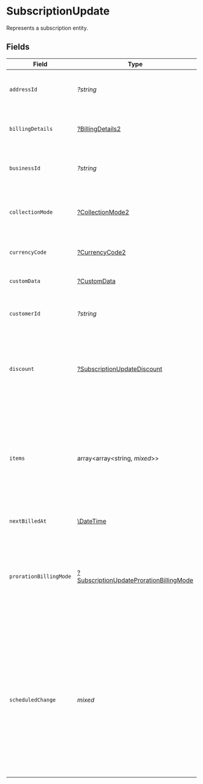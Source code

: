 # SubscriptionUpdate

Represents a subscription entity.


## Fields

| Field                                                                                                                                                                                                                                             | Type                                                                                                                                                                                                                                              | Required                                                                                                                                                                                                                                          | Description                                                                                                                                                                                                                                       | Example                                                                                                                                                                                                                                           |
| ------------------------------------------------------------------------------------------------------------------------------------------------------------------------------------------------------------------------------------------------- | ------------------------------------------------------------------------------------------------------------------------------------------------------------------------------------------------------------------------------------------------- | ------------------------------------------------------------------------------------------------------------------------------------------------------------------------------------------------------------------------------------------------- | ------------------------------------------------------------------------------------------------------------------------------------------------------------------------------------------------------------------------------------------------- | ------------------------------------------------------------------------------------------------------------------------------------------------------------------------------------------------------------------------------------------------- |
| `addressId`                                                                                                                                                                                                                                       | *?string*                                                                                                                                                                                                                                         | :heavy_minus_sign:                                                                                                                                                                                                                                | Unique Paddle ID for this address entity, prefixed with `add_`.                                                                                                                                                                                   | add_01gm302t81w94gyjpjpqypkzkf                                                                                                                                                                                                                    |
| `billingDetails`                                                                                                                                                                                                                                  | [?BillingDetails2](../../models/shared/BillingDetails2.md)                                                                                                                                                                                        | :heavy_minus_sign:                                                                                                                                                                                                                                | Details for invoicing. Required if `collection_mode` is `manual`.                                                                                                                                                                                 |                                                                                                                                                                                                                                                   |
| `businessId`                                                                                                                                                                                                                                      | *?string*                                                                                                                                                                                                                                         | :heavy_minus_sign:                                                                                                                                                                                                                                | Unique Paddle ID for this business entity, prefixed with `biz_`.                                                                                                                                                                                  | biz_01grrebrzaee2qj2fqqhmcyzaj                                                                                                                                                                                                                    |
| `collectionMode`                                                                                                                                                                                                                                  | [?CollectionMode2](../../models/shared/CollectionMode2.md)                                                                                                                                                                                        | :heavy_minus_sign:                                                                                                                                                                                                                                | How payment is collected. `automatic` for checkout, `manual` for invoices.                                                                                                                                                                        |                                                                                                                                                                                                                                                   |
| `currencyCode`                                                                                                                                                                                                                                    | [?CurrencyCode2](../../models/shared/CurrencyCode2.md)                                                                                                                                                                                            | :heavy_minus_sign:                                                                                                                                                                                                                                | Supported three-letter ISO 4217 currency code.                                                                                                                                                                                                    |                                                                                                                                                                                                                                                   |
| `customData`                                                                                                                                                                                                                                      | [?CustomData](../../models/shared/CustomData.md)                                                                                                                                                                                                  | :heavy_minus_sign:                                                                                                                                                                                                                                | Your own structured key-value data.                                                                                                                                                                                                               |                                                                                                                                                                                                                                                   |
| `customerId`                                                                                                                                                                                                                                      | *?string*                                                                                                                                                                                                                                         | :heavy_minus_sign:                                                                                                                                                                                                                                | Unique Paddle ID for this customer entity, prefixed with `ctm_`.                                                                                                                                                                                  | ctm_01grnn4zta5a1mf02jjze7y2ys                                                                                                                                                                                                                    |
| `discount`                                                                                                                                                                                                                                        | [?SubscriptionUpdateDiscount](../../models/shared/SubscriptionUpdateDiscount.md)                                                                                                                                                                  | :heavy_minus_sign:                                                                                                                                                                                                                                | Details of the discount applied to this subscription. Include to add a discount to a subscription. `null` to remove a discount.                                                                                                                   |                                                                                                                                                                                                                                                   |
| `items`                                                                                                                                                                                                                                           | array<array<string, *mixed*>>                                                                                                                                                                                                                     | :heavy_minus_sign:                                                                                                                                                                                                                                | List of items on this subscription. Only recurring items may be added. Send the complete list of items that should be on this subscription, including existing items to retain.                                                                   |                                                                                                                                                                                                                                                   |
| `nextBilledAt`                                                                                                                                                                                                                                    | [\DateTime](https://www.php.net/manual/en/class.datetime.php)                                                                                                                                                                                     | :heavy_minus_sign:                                                                                                                                                                                                                                | RFC 3339 datetime string.                                                                                                                                                                                                                         | 2024-10-12T07:20:50.52Z                                                                                                                                                                                                                           |
| `prorationBillingMode`                                                                                                                                                                                                                            | [?SubscriptionUpdateProrationBillingMode](../../models/shared/SubscriptionUpdateProrationBillingMode.md)                                                                                                                                          | :heavy_minus_sign:                                                                                                                                                                                                                                | How Paddle should handle proration calculation for changes made to a subscription or its items. Required when making changes that impact billing.                                                                                                 |                                                                                                                                                                                                                                                   |
| `scheduledChange`                                                                                                                                                                                                                                 | *mixed*                                                                                                                                                                                                                                           | :heavy_minus_sign:                                                                                                                                                                                                                                | Change that's scheduled to be applied to a subscription. When updating, you may only set to `null` to remove a scheduled change. Use the pause subscription, cancel subscription, and resume subscription operations to create scheduled changes. |                                                                                                                                                                                                                                                   |